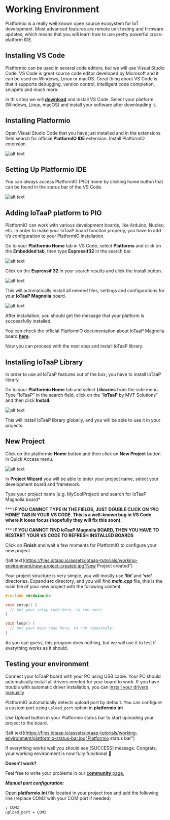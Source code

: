 # Working Environment

Platformio is a really well known open source ecosystem for IoT development. Most advanced features are remote unit testing and firmware updates, which means that you will learn how to use pretty powerful cross-platform IDE.

## Installing VS Code

Platformio can be used in several code editors, but we will use Visual Studio Code. VS Code is great source code editor developed by Microsoft and it can be used on Windows, Linux or macOS. Great thing about VS Code is that it supports debugging, version control, intelligent code completion, snippets and much more.

In this step we will [**download**](https://code.visualstudio.com/) and install VS Code. Select your platform (Windows, Linux, macOS) and install your software after downloading it.

## Installing Platformio

Open Visual Studio Code that you have just installed and in the extensions field search for official **PlatformIO IDE** extension. Install PlatformIO extension.

![alt text](https://files.iotaap.io/assets/iotaap-tutorials/working-environment/platformio-ide-vscode-pkg-installer.png "PlatformIO IDE extension")

## Setting Up Platformio IDE

You can always access PlatformIO (PIO) home by clicking home button that can be found in the status bar of the VS Code.

![alt text](https://files.iotaap.io/assets/iotaap-tutorials/working-environment/platformio-home-300x278.png "PIO home")

## Adding IoTaaP platform to PIO

PlatformIO can work with various development boards, like Arduino, Nucleo, etc. In order to make your IoTaaP board function properly, you have to add it’s configuration to your PlatformIO installation.

Go to your **Platformio Home** tab in VS Code, select **Platforms** and click on the **Embedded tab**, then type **Espressif32** in the search bar.

![alt text](https://files.iotaap.io/assets/iotaap-tutorials/working-environment/iotaap-platformio-add-platform.png "Add platform")

Click on the **Espressif 32** in your search results and click the Install button.

![alt text](https://files.iotaap.io/assets/iotaap-tutorials/working-environment/iotaap-install-button-platformio.png "Install button platformio")

This will automatically install all needed files, settings and configurations for your **IoTaaP Magnolia** board.

![alt text](https://files.iotaap.io/assets/iotaap-tutorials/working-environment/iotaap-platformio-success.png "Success")

After installation, you should get the message that your platform is successfully installed.

You can check the official PlatformIO documentation about IoTaaP Magnolia board [**here**](https://docs.platformio.org/en/latest/boards/espressif32/iotaap_magnolia.html).

Now you can proceed with the next step and install IoTaaP library.

## Installing IoTaaP Library

In order to use all IoTaaP features out of the box, you have to install IoTaaP library.

Go to your **Platformio Home** tab and select **Libraries** from the side menu. Type “IoTaaP” in the search field, click on the “**IoTaaP** by MVT Solutions” and then click **Install**.

![alt text](https://files.iotaap.io/assets/iotaap-tutorials/working-environment/iotaap-library-platfromio-iot-1024x326.png "IoTaaP Library")

This will install IoTaaP library globally, and you will be able to use it in your projects.

## New Project

Click on the platformio **Home** button and then click on **New Project** button in Quick Access menu.

![alt text](https://files.iotaap.io/assets/iotaap-tutorials/working-environment/platformio-home-new-project-1024x363.jpg "New Project")

In **Project Wizard** you will be able to enter your project name, select your development board and framework.

Type your project name (e.g. MyCoolProject) and search for IoTaaP Magnolia board*

*** **IF YOU CANNOT TYPE IN THE FIELDS, JUST DOUBLE CLICK ON ‘PIO HOME’ TAB IN YOUR VS CODE. This is a well-known bug in VS Code where it loses focus (hopefully they will fix this soon).**

*** **IF YOU CANNOT FIND IoTaaP Magnolia BOARD, THEN YOU HAVE TO RESTART YOUR VS CODE TO REFRESH INSTALLED BOARDS**

Click on **Finish** and wait a few moments for PlatformIO to configure your new project

![alt text](https://files.iotaap.io/assets/iotaap-tutorials/working-environment/new-project-created.jpg"New Project created")

Your project structure is very simple, you will mostly use **‘lib‘** and **‘src‘** directories. Expand **src** directory, and you will find _**main.cpp**_ file, this is the main file of your new project with the following content:

```cpp
#include <Arduino.h>

void setup() {
  // put your setup code here, to run once:
}

void loop() {
  // put your main code here, to run repeatedly:
}
```
As you can guess, this program does nothing, but we will use it to test if everything works as it should.

## Testing your environment

Connect your IoTaaP board with your PC using USB cable. Your PC should automatically install all drivers needed for your board to work. If you have trouble with automatic driver installation, you can [install your drivers manually](https://www.ftdichip.com/Drivers/VCP.htm)

PlatformIO automatically detects upload port by default. You can configure a custom port using ``` upload_port ``` option in **platformio.ini**

Use _Upload_ button in your Platformio status bar to start uploading your project to the board.

![alt text](https://files.iotaap.io/assets/iotaap-tutorials/working-environment/platformio-status-bar.jpg"Platformio status bar")

If everything works well you should see [SUCCESS] message. Congrats, your working environment is now fully functional 💪

**Doesn’t work?**

Feel free to write your problems in our [ **community** page.](https://community.iotaap.io/)

_**Manual port configuration:**_

Open **platformio.ini** file located in your project tree and add the following line (replace COM2 with your COM port if needed)

```bash
; COM2
upload_port = COM2
```
